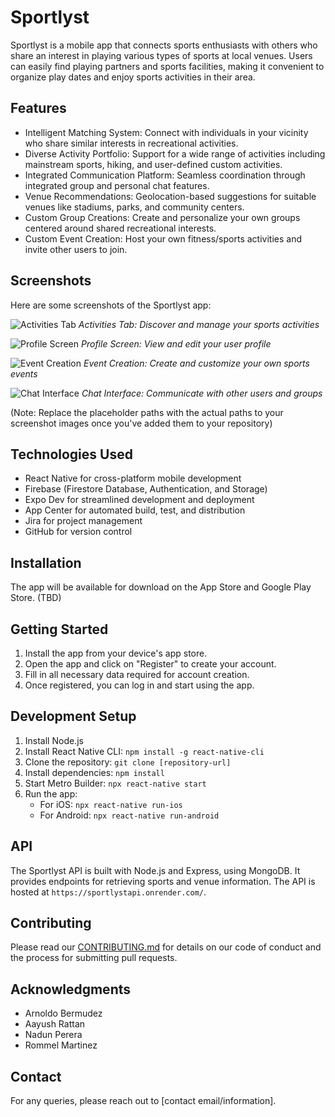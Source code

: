 # Sportlyst

Sportlyst is a mobile app that connects sports enthusiasts with others who share an interest in playing various types of sports at local venues. Users can easily find playing partners and sports facilities, making it convenient to organize play dates and enjoy sports activities in their area.

## Features

- Intelligent Matching System: Connect with individuals in your vicinity who share similar interests in recreational activities.
- Diverse Activity Portfolio: Support for a wide range of activities including mainstream sports, hiking, and user-defined custom activities.
- Integrated Communication Platform: Seamless coordination through integrated group and personal chat features.
- Venue Recommendations: Geolocation-based suggestions for suitable venues like stadiums, parks, and community centers.
- Custom Group Creations: Create and personalize your own groups centered around shared recreational interests.
- Custom Event Creation: Host your own fitness/sports activities and invite other users to join.

## Screenshots

Here are some screenshots of the Sportlyst app:

![Activities Tab](./screenshots/activities_tab.png)
*Activities Tab: Discover and manage your sports activities*

![Profile Screen](./screenshots/profile_screen.png)
*Profile Screen: View and edit your user profile*

![Event Creation](./screenshots/event_creation.png)
*Event Creation: Create and customize your own sports events*

![Chat Interface](./screenshots/chat_interface.png)
*Chat Interface: Communicate with other users and groups*

(Note: Replace the placeholder paths with the actual paths to your screenshot images once you've added them to your repository)

## Technologies Used

- React Native for cross-platform mobile development
- Firebase (Firestore Database, Authentication, and Storage)
- Expo Dev for streamlined development and deployment
- App Center for automated build, test, and distribution
- Jira for project management
- GitHub for version control

## Installation

The app will be available for download on the App Store and Google Play Store. (TBD)

## Getting Started

1. Install the app from your device's app store.
2. Open the app and click on "Register" to create your account.
3. Fill in all necessary data required for account creation.
4. Once registered, you can log in and start using the app.

## Development Setup

1. Install Node.js
2. Install React Native CLI: `npm install -g react-native-cli`
3. Clone the repository: `git clone [repository-url]`
4. Install dependencies: `npm install`
5. Start Metro Builder: `npx react-native start`
6. Run the app:
   - For iOS: `npx react-native run-ios`
   - For Android: `npx react-native run-android`

## API

The Sportlyst API is built with Node.js and Express, using MongoDB. It provides endpoints for retrieving sports and venue information. The API is hosted at `https://sportlystapi.onrender.com/`.

## Contributing

Please read our [CONTRIBUTING.md](CONTRIBUTING.md) for details on our code of conduct and the process for submitting pull requests.

## Acknowledgments

- Arnoldo Bermudez
- Aayush Rattan
- Nadun Perera
- Rommel Martinez

## Contact

For any queries, please reach out to [contact email/information].
